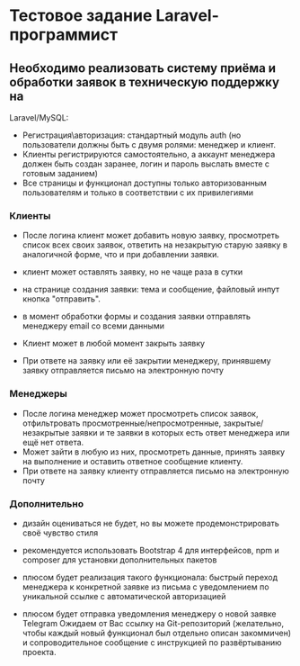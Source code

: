 # Тестовое задание Laravel-программист

## Необходимо реализовать систему приёма и обработки заявок в техническую поддержку на
Laravel/MySQL:
- Регистрация\авторизация: стандартный модуль auth (но пользователи должны быть с
двумя ролями: менеджер и клиент.
- Клиенты регистрируются самостоятельно, а аккаунт менеджера должен быть создан
заранее, логин и пароль выслать вместе с готовым заданием)
- Все страницы и функционал доступны только авторизованным пользователям и только в
соответствии с их привилегиями

### Клиенты
- После логина клиент может добавить новую заявку, просмотреть список всех своих
заявок, ответить на незакрытую старую заявку в аналогичной форме, что и при добавлении
заявки.
- клиент может оставлять заявку, но не чаще раза в сутки

- на странице создания заявки: тема и сообщение, файловый инпут кнопка "отправить".
- в момент обработки формы и создания заявки отправлять менеджеру email со всеми
данными

- Клиент может в любой момент закрыть заявку

- При ответе на заявку или её закрытии менеджеру, принявшему заявку отправляется
письмо на электронную почту

### Менеджеры
- После логина менеджер может просмотреть список заявок, отфильтровать
просмотренные/непросмотренные, закрытые/незакрытые заявки и те заявки в которых
есть ответ менеджера или ещё нет ответа.
- Может зайти в любую из них, просмотреть данные, принять заявку на выполнение и
оставить ответное сообщение клиенту.
- При ответе на заявку клиенту отправляется письмо на электронную почту

### Дополнительно
- дизайн оцениваться не будет, но вы можете продемонстрировать своё чувство стиля

- рекомендуется использовать Bootstrap 4 для интерфейсов, npm и composer для
установки дополнительных пакетов

- плюсом будет реализация такого функционала: быстрый переход менеджера к
конкретной заявке из письма с уведомлением по уникальной ссылке с автоматической
авторизацией

- плюсом будет отправка уведомления менеджеру о новой заявке Telegram
Ожидаем от Вас ссылку на Git-репозиторий (желательно, чтобы каждый новый функционал
был отдельно описан закоммичен) и сопроводительное сообщение с инструкцией по
развёртыванию проекта.
